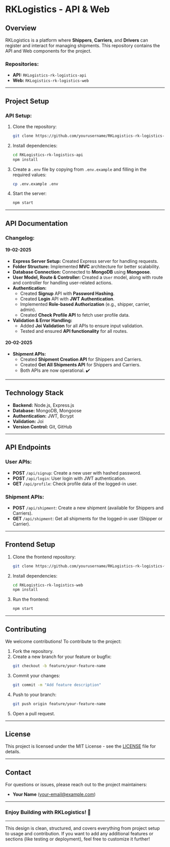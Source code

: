 # **RKLogistics - API & Web**

## **Overview**
RKLogistics is a platform where **Shippers**, **Carriers**, and **Drivers** can register and interact for managing shipments. This repository contains the API and Web components for the project.

### **Repositories:**
- **API:** `RKLogistics-rk-logistics-api`
- **Web:** `RKLogistics-rk-logistics-web`

---

## **Project Setup**

### **API Setup:**

1. Clone the repository:
   ```bash
   git clone https://github.com/yourusername/RKLogistics-rk-logistics-api.git
   ```

2. Install dependencies:
   ```bash
   cd RKLogistics-rk-logistics-api
   npm install
   ```

3. Create a `.env` file by copying from `.env.example` and filling in the required values:
   ```bash
   cp .env.example .env
   ```

4. Start the server:
   ```bash
   npm start
   ```

---

## **API Documentation**

### **Changelog:**
#### 19-02-2025
- **Express Server Setup:** Created Express server for handling requests.
- **Folder Structure:** Implemented **MVC** architecture for better scalability.
- **Database Connection:** Connected to **MongoDB** using **Mongoose**.
- **User Model, Route & Controller:** Created a `User` model, along with route and controller for handling user-related actions.
- **Authentication:**
  - Created **Signup** API with **Password Hashing**.
  - Created **Login** API with **JWT Authentication**.
  - Implemented **Role-based Authorization** (e.g., shipper, carrier, admin).
  - Created **Check Profile API** to fetch user profile data.
- **Validation & Error Handling:**
  - Added **Joi Validation** for all APIs to ensure input validation.
  - Tested and ensured **API functionality** for all routes.

#### 20-02-2025
- **Shipment APIs:**
  - Created **Shipment Creation API** for Shippers and Carriers.
  - Created **Get All Shipments API** for Shippers and Carriers.
  - Both APIs are now operational. ✔️

---

## **Technology Stack**

- **Backend:** Node.js, Express.js
- **Database:** MongoDB, Mongoose
- **Authentication:** JWT, Bcrypt
- **Validation:** Joi
- **Version Control:** Git, GitHub

---

## **API Endpoints**

### **User APIs:**
- **POST** `/api/signup`: Create a new user with hashed password.
- **POST** `/api/login`: User login with JWT authentication.
- **GET** `/api/profile`: Check profile data of the logged-in user.

### **Shipment APIs:**
- **POST** `/api/shipment`: Create a new shipment (available for Shippers and Carriers).
- **GET** `/api/shipment`: Get all shipments for the logged-in user (Shipper or Carrier).

---

## **Frontend Setup**

1. Clone the frontend repository:
   ```bash
   git clone https://github.com/yourusername/RKLogistics-rk-logistics-web.git
   ```

2. Install dependencies:
   ```bash
   cd RKLogistics-rk-logistics-web
   npm install
   ```

3. Run the frontend:
   ```bash
   npm start
   ```

---

## **Contributing**

We welcome contributions! To contribute to the project:

1. Fork the repository.
2. Create a new branch for your feature or bugfix:
   ```bash
   git checkout -b feature/your-feature-name
   ```
3. Commit your changes:
   ```bash
   git commit -m "Add feature description"
   ```
4. Push to your branch:
   ```bash
   git push origin feature/your-feature-name
   ```
5. Open a pull request.

---

## **License**
This project is licensed under the MIT License - see the [LICENSE](LICENSE) file for details.

---

## **Contact**
For questions or issues, please reach out to the project maintainers:
- **Your Name** (your-email@example.com)

---

### **Enjoy Building with RKLogistics!** 🚀

---

This design is clean, structured, and covers everything from project setup to usage and contribution. If you want to add any additional features or sections (like testing or deployment), feel free to customize it further!